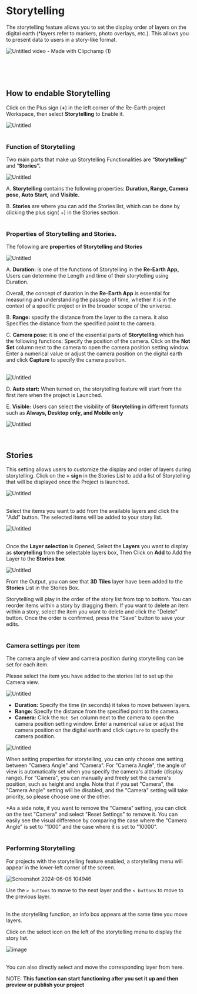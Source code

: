 # Storytelling

The storytelling feature allows you to set the display order of layers on the digital earth (*layers refer to markers, photo overlays, etc.). This allows you to present data to users in a story-like format.


![Untitled video - Made with Clipchamp (1)](https://github.com/CS-eukarya/User-Manual-English-/assets/154571156/502adba5-63ea-4a6e-a7c3-98bf74b84baf)

<br>
<br>
<br>

## How to endable Storytelling

Click on the Plus sign (**+**) in the left corner of the Re-Earth project Workspace, then select **Storytelling** to Enable it.

![Untitled](Storytelling%2039c06dbe858940f6a407da30b74638f5/Untitled.png)
<br>
<br>
### Function of Storytelling

Two main parts that make up Storytelling Functionalities are “**Storytelling”** and “**Stories”.**

![Untitled](Storytelling%2039c06dbe858940f6a407da30b74638f5/Untitled%202.png)

A. **Storytelling** contains the following properties: **Duration, Range, Camera pose, Auto Start,** and **Visible.**

B. **Stories** are where you can add the Stories list, which can be done by clicking the plus sign( +) in the Stories section.
<br>
<br>

### Properties of Storytelling and Stories.

The following are **properties of Storytelling and Stories**

![Untitled](Storytelling%2039c06dbe858940f6a407da30b74638f5/Untitled%203.png)

A. **Duration:** is one of the functions of Storytelling in the **Re-Earth App,** Users can determine the Length and time of their storytelling using Duration. 

Overall, the concept of duration in the **Re-Earth App** is essential for measuring and understanding the passage of time, whether it is in the context of a specific project or in the broader scope of the universe.

B. **Range:** specify the distance from the layer to the camera. it also Specifies the distance from the specified point to the camera.

C. **Camera pose:** it is one of the essential parts of **Storytelling** which has the following functions: 
Specify the position of the camera. Click on the **Not Set** column next to the camera to open the camera position setting window. Enter a numerical value or adjust the camera position on the digital earth and click **Capture** to specify the camera position.
<br>
<br>

![Untitled](Storytelling%2039c06dbe858940f6a407da30b74638f5/Untitled%204.png)

D. **Auto start:** When turned on, the storytelling feature will start from the first item when the project is Launched.

E. **Visible:** Users can select the visibility of **Storytelling** in different formats such as **Always, Desktop only, and Mobile only**

![Untitled](Storytelling%2039c06dbe858940f6a407da30b74638f5/Untitled%205.png)
<br>
<br>
<br>

## Stories[](https://deploy-preview-44--reearth-document.netlify.app/user-manual/widget/storytelling#stories)

This setting allows users to customize the display and order of layers during storytelling.
Click on the **+ sign** in the  Stories List to add a list of Storytelling that will be displayed once the Project is launched.

![Untitled](Storytelling%2039c06dbe858940f6a407da30b74638f5/Untitled%206.png)
<br>
<br>

Select the items you want to add from the available layers and click the "Add" button. The selected items will be added to your story list.

![Untitled](Storytelling%2039c06dbe858940f6a407da30b74638f5/Untitled%207.png)
<br>
<br>

Once the **Layer selection** is Opened, Select the **Layers** you want to display as **storytelling** from the selectable layers box, Then Click on **Add** to Add the Layer to the **Stories box**

![Untitled](Storytelling%2039c06dbe858940f6a407da30b74638f5/Untitled%208.png)

From the Output, you can see that **3D Tiles** layer have been added to the **Stories** List in the Stories Box.

Storytelling will play in the order of the story list from top to bottom. You can reorder items within a story by dragging them. If you want to delete an item within a story, select the item you want to delete and click the "Delete" button.
Once the order is confirmed, press the "Save" button to save your edits.
<br>
<br>

### Camera settings per item

The camera angle of view and camera position during storytelling can be set for each item.

Please select the item you have added to the stories list to set up the Camera view.

![Untitled](Storytelling%2039c06dbe858940f6a407da30b74638f5/Untitled%209.png)

- **Duration:** Specify the time (in seconds) it takes to move between layers.
- **Range:** Specify the distance from the specified point to the camera.
- **Camera:** Click the `Not Set` column next to the camera to open the camera position setting window. Enter a numerical value or adjust the camera position on the digital earth and click `Capture` to specify the camera position.

![Untitled](Storytelling%2039c06dbe858940f6a407da30b74638f5/Untitled%2010.png)

When setting properties for storytelling, you can only choose one setting between "Camera Angle" and "Camera". For "Camera Angle", the angle of view is automatically set when you specify the camera's altitude (display range). For "Camera", you can manually and freely set the camera's position, such as height and angle. Note that if you set "Camera", the "Camera Angle" setting will be disabled, and the "Camera" setting will take priority, so please choose one or the other.

*As a side note, if you want to remove the "Camera" setting, you can click on the text "Camera" and select "Reset Settings" to remove it. You can easily see the visual difference by comparing the case where the "Camera Angle" is set to "1000" and the case where it is set to "10000".
<br>
<br>

### Performing Storytelling

For projects with the storytelling feature enabled, a storytelling menu will appear in the lower-left corner of the screen.

![Screenshot 2024-06-06 104946](https://github.com/CS-eukarya/User-Manual-English-/assets/154571156/acd4b3ed-26db-42c2-8939-d21cd7c02a9d)

Use the `> buttons` to move to the next layer and the `< buttons` to move to the previous layer. 
<br>
<br>

In the storytelling function, an info box appears at the same time you move layers.

Click on the select icon on the left of the storytelling menu to display the story list. 

![image](https://github.com/CS-eukarya/User-Manual-English-/assets/154571156/119eb775-61e9-4d81-aa2d-09da0443a4e8)
<br>
<br>

You can also directly select and move the corresponding layer from here.

NOTE: **This function can start functioning after you set it up and then preview or publish your project**
<br>
<br>
